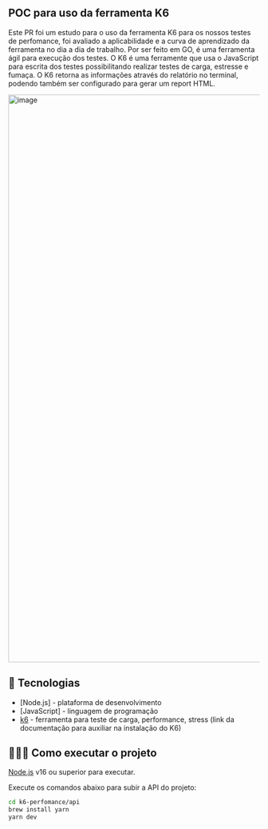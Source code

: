 ## POC para uso da ferramenta K6
Este PR foi um estudo para o uso da ferramenta K6 para os nossos testes de perfomance, foi avaliado a aplicabilidade e a curva de aprendizado da ferramenta no dia a dia de trabalho. 
Por ser feito em GO, é uma ferramenta ágil para execução dos testes. O K6 é uma ferramente que usa o JavaScript para escrita dos testes possibilitando realizar testes de carga, estresse e fumaça. 
O K6 retorna as informações através do relatório no terminal, podendo também ser configurado para gerar um report HTML. <br> 

<img width="1136" alt="image" src="https://github.com/QA-NUPED/k6-performance/assets/108770094/dd32574d-2d6e-4222-901d-38322d7856a8">

## 🚀 Tecnologias

- [Node.js] - plataforma de desenvolvimento
- [JavaScript] - linguagem de programação
- [k6](https://k6.io/docs/) - ferramenta para teste de carga, performance, stress (link da documentação para auxiliar na instalação do K6) 

## 👨🏻‍💻 Como executar o projeto

[Node.js](https://nodejs.org/) v16 ou superior para executar.

Execute os comandos abaixo para subir a API do projeto:

```sh
cd k6-perfomance/api
brew install yarn 
yarn dev
